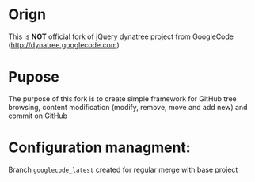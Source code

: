 Orign
=====
This is <b>NOT</b> official fork of jQuery dynatree project from GoogleCode (http://dynatree.googlecode.com)

Pupose
========
The purpose of this fork is to create simple framework for GitHub tree browsing, content modification (modify, remove, move and add new) and commit on GitHub

Configuration managment:
===
Branch `googlecode_latest` created for regular merge with base project

